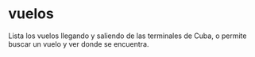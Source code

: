 # vuelos
Lista los vuelos llegando y saliendo de las terminales de Cuba, o permite buscar un vuelo y ver donde se encuentra.